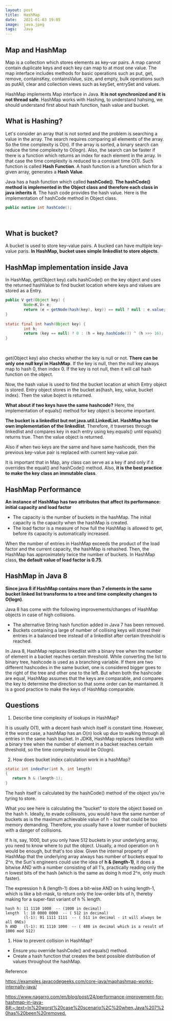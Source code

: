 ```yaml
---
layout: post 
title:  HashMap
date:   2021-01-03 19:05
image:  java.jpeg
tags:   Java
---
```


## Map and HashMap

Map is a collection which stores elements as key-var pairs. A map cannot contain duplicate keys and each key can map to at most one value. The map interface includes methods for basic operations such as put, get, remove, containsKey, containsValue, size, and empty, bulk operations such as putAll, clear and collection views such as keySet, entrySet and values.

HashMap implements Map interface in Java. **It is not synchronized and it is not thread safe**. HashMap works with Hashing, to understand hahsing, we should understand first about hash function, hash value and bucket.

## What is Hashing?

Let's consider an array that is not sorted and the problem is searching a value in the array. The search requires comparing all elements of the array. So the time complexity is O(n). If the array is sorted, a binary search can reduce the time complexity to O(logn). Also, the search can be faster if there is a function which returns an index for each element in the array. In that case the time complexity is reduced to a constant time O(1). Such function is called **Hash Function**. A hash function is a function which for a given array, generates a **Hash Value**.

Java has a hash function which called **hashCode()**. **The hashCode() method is implemented in the Object class and therefore each class in java inherits it**. The hash code provides the hash value. Here is the implementation of hashCode method in Object class.

```java
public native int hashCode();
```

<!-- Line breaks -->
<br/>

## What is bucket?

A bucket is used to store key-value pairs. A bucked can have multiple key-value paris. **In HashMap, bucket uses simple linkedlist to store objects**.

## HashMap implementation inside Java

In HashMap, get(Object key) calls hashCode() on the key object and uses the returned hashValue to find bucket location where keys and values are stored as a Entry.

```java
public V get(Object key) {
        Node<K,V> e;
        return (e = getNode(hash(key), key)) == null ? null : e.value;
}
 
static final int hash(Object key) {
        int h;
        return (key == null) ? 0 : (h = key.hashCode()) ^ (h >>> 16);
}
```

<!-- Line breaks -->
<br/>

get(Object key) also checks whether the key is null or not. **There can be only one null keyi in HashMap**. If the key is null, then the null key always map to hash 0, then index 0. If the key is not null, then it will call hash function on the object.

Now, the hash value is used to find the bucket location at which Entry object is stored. Entry object stores in the bucket as(hash, key, value, bucket index). Then the value boject is returned.

**What about if two keys have the same hashcode?** Here, the implementation of equals() method for key object is become important.

**The bucket is a linkedlist but not java.util.LinkedList. HashMap has tiw own implementation of the linkedlist**. Therefore, it traverses through linkedlist and compares key in each entry using key.equals() until equals() returns true. Then the value object is returned.

Also if when two keys are the same and have same hashcode, then the previous key-value pair is replaced with current key-value pair.

It is important that in Map, any class can serve as a key if and only if it overrides the equal() and hashCode() method. Also, **it is the best practice to make the key class an immutable class**.

## HashMap Performance

**An instance of HashMap has two attributes that affect its performance: initial capacity and load factor**

* The capacity is the number of buckets in the hashMap. The initial capacity is the capacity when the hashMap is created.
* The load factor is a measure of how full the HashMap is allowed to get, before its capacity is automatically increased. 

When the number of entries in HashMap exceeds the product of the load factor and the current capacity, the hashMap is rehashed. Then, the HashMap has approximately twice the number of buckets. In HashMap class, **the default value of load factor is 0.75**.

## HashMap in Java 8

**Since java 8 if HashMap contains more than 7 elements in the same bucket linked list transforms to a tree and time complexity changes to O(logn)**.

Java 8 has come with the following improvements/changes of HashMap objects in case of high collisions.

* The alternative String hash function added in Java 7 has been removed.
* Buckets containing a large of number of collising keys will stored their entries in a balanced tree instead of a linkedlist after certain threshold is reached. 

In Java 8, HashMap replaces linkedlist with a binary tree when the number of element in a backet reaches certain threshold. While converting the list to binary tree, hashcode is used as a branching variable. If there are two different hashcodes in the same bucket, one is considered bigger goes to the right of the tree and other one to the left. But when both the hashcode are equal, HashMap assumes that the keys are comparable, and compares the key to determine the direction so that some order can be maintained. It is a good practice to make the keys of HashMap comparable.

## Questions

1. Describe time complexity of lookups in HashMap?

It is usually O(1), with a decent hash which itself is constant time. However, it the worst case, a hashMap has an O(n) look up due to walking through all entries in the same hash bucket. In JDK8, HashMap replaces linkedlist with a binary tree when the number of element in a backet reaches certain threshold, so the time complexity would be O(logn).

2. How does bucket index calculation work in a hashMap?
   
```java
static int indexFor(int h, int length) 
{
   return h & (length-1);
}
```

The hash itself is calculated by the hashCode() method of the object you're tyring to store.

What you see here is calculating the "bucket" to store the object based on the hash h. Ideally, to evade collisions, you would have the same number of buckets as is the maximum achievable value of h - but that could be too memory demanding. Therefore, you usually have a lower number of buckets with a danger of collisions.

If h is, say, 1000, but you only have 512 buckets in your underlying array, you need to know where to put the object. Usually, a mod operation on h would be enough, but that's too slow. Given the internal property of HashMap that the underlying array always has number of buckets equal to 2^n, the Sun's engineers could use the idea of **h & (length-1)**, it does a bitwise AND with a number consisting of all 1's, practically reading only the n lowest bits of the hash (which is the same as doing h mod 2^n, only much faster).

The expression h & (length-1) does a bit-wise AND on h using length-1, which is like a bit-mask, to return only the low-order bits of h, thereby making for a super-fast variant of h % length.

```
hash h: 11 1110 1000  -- (1000 in decimal)
length  l: 10 0000 0000  -- ( 512 in decimal)
        (l-1): 01 1111 1111  -- ( 511 in decimal - it will always be all ONEs)
h AND   (l-1): 01 1110 1000  -- ( 488 in decimal which is a result of 1000 mod 512)
```

1. How to prevent collision in HashMap?

* Ensure you override hashCode() and equals() method.
* Create a hash function that creates the best possible distribution of values throughout the hashMap.

Reference

<https://examples.javacodegeeks.com/core-java/maphashmap-works-internally-java/>

<https://www.nagarro.com/en/blog/post/24/performance-improvement-for-hashmap-in-java-8#:~:text=In%20worst%20case%20scenario%2C%20when,Java%207%20has%20been%20removed.>
